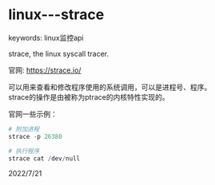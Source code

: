# linux---strace

keywords: linux监控api  

strace, the linux syscall tracer.  

官网: https://strace.io/  

可以用来查看和修改程序使用的系统调用，可以是进程号、程序。  
strace的操作是由被称为ptrace的内核特性实现的。  

官网一些示例：  
```r
# 附加进程
strace -p 26380

# 执行程序
strace cat /dev/null
```


2022/7/21  
